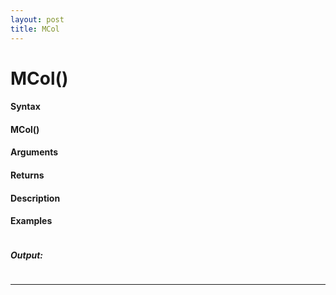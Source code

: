 ```yaml
---
layout: post
title: MCol
---
```


# MCol()


#### Syntax

#### MCol()

#### Arguments

#### Returns

#### Description

#### Examples

```

```

##### Output:

```

```

---